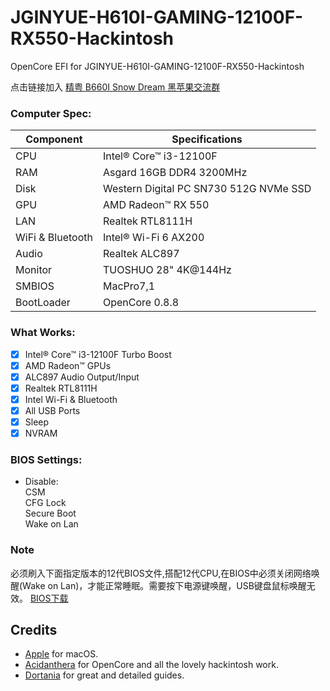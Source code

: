 # JGINYUE-H610I-GAMING-12100F-RX550-Hackintosh
OpenCore EFI for JGINYUE-H610I-GAMING-12100F-RX550-Hackintosh

点击链接加入 [精粤 B660I Snow Dream 黑苹果交流群](https://jq.qq.com/?_wv=1027&k=NBj9mNYo)

### Computer Spec:

| Component        | Specifications                         |
| ---------------- | -------------------------------------- |
| CPU              | Intel® Core™ i3-12100F                 |
| RAM              | Asgard 16GB DDR4 3200MHz               |
| Disk             | Western Digital PC SN730 512G NVMe SSD |
| GPU              | AMD Radeon™ RX 550                     |
| LAN              | Realtek RTL8111H                       |
| WiFi & Bluetooth | Intel® Wi-Fi 6 AX200                   |
| Audio            | Realtek ALC897                         |
| Monitor          | TUOSHUO 28" 4K@144Hz                   |
| SMBIOS           | MacPro7,1                              |
| BootLoader       | OpenCore 0.8.8                         |

### What Works:

- [x] Intel® Core™ i3-12100F Turbo Boost
- [x] AMD Radeon™ GPUs
- [x] ALC897 Audio Output/Input
- [x] Realtek RTL8111H
- [x] Intel Wi-Fi & Bluetooth
- [x] All USB Ports
- [x] Sleep
- [x] NVRAM

### BIOS Settings:

* Disable:  
CSM  
CFG Lock  
Secure Boot  
Wake on Lan

### Note

必须刷入下面指定版本的12代BIOS文件,搭配12代CPU,在BIOS中必须关闭网络唤醒(Wake on Lan)，才能正常睡眠。需要按下电源键唤醒，USB键盘鼠标唤醒无效。
[BIOS下载](http://down.jginyue.com/uploads/JYH61A0Bzidong.rar)

## Credits

- [Apple](https://apple.com) for macOS.
- [Acidanthera](https://github.com/acidanthera) for OpenCore and all the lovely hackintosh work.
- [Dortania](https://github.com/dortania) for great and detailed guides.
